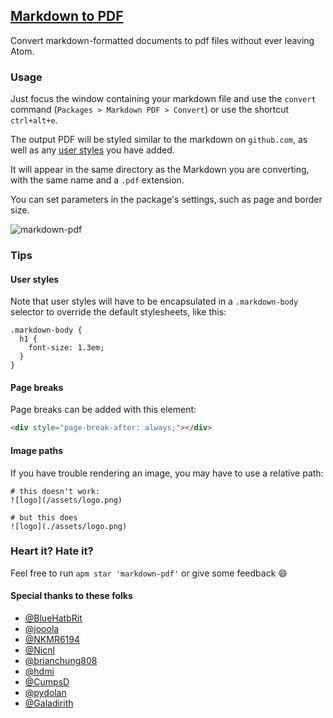 ## [Markdown to PDF](https://atom.io/packages/markdown-pdf)

Convert markdown-formatted documents to pdf files without ever leaving Atom.

### Usage
Just focus the window containing your markdown file and use the `convert` command (`Packages > Markdown PDF > Convert`) or use the shortcut `ctrl+alt+e`.

The output PDF will be styled similar to the markdown on `github.com`, as well as any [user styles](https://flight-manual.atom.io/using-atom/sections/basic-customization/#style-tweaks) you have added.

It will appear in the same directory as the Markdown you are converting, with the same name and a `.pdf` extension.

You can set parameters in the package's settings, such as page and border size.

![markdown-pdf](https://raw.githubusercontent.com/travs/markdown-pdf/master/assets/testpdf.png)

### Tips

#### User styles

Note that user styles will have to be encapsulated in a `.markdown-body` selector to override the default stylesheets, like this:

```less
.markdown-body {
  h1 {
    font-size: 1.3em;
  }
}
```

#### Page breaks

Page breaks can be added with this element:

```html
<div style="page-break-after: always;"></div>
```

#### Image paths

If you have trouble rendering an image, you may have to use a relative path:

```
# this doesn't work:
![logo](/assets/logo.png)

# but this does
![logo](./assets/logo.png)
```

### Heart it? Hate it?

Feel free to run `apm star 'markdown-pdf'` or give some feedback :smile:

#### Special thanks to these folks

- [@BlueHatbRit](https://github.com/blueHatbRit)
- [@jooola](https://github.com/jooola)
- [@NKMR6194](https://github.com/NKMR6194)
- [@Nicnl](https://github.com/Nicnl)
- [@brianchung808](https://github.com/brianchung808)
- [@hdmi](https://github.com/hdmi)
- [@CumpsD](https://github.com/CumpsD)
- [@pydolan](https://github.com/pydolan)
- [@Galadirith](https://github.com/Galadirith)
